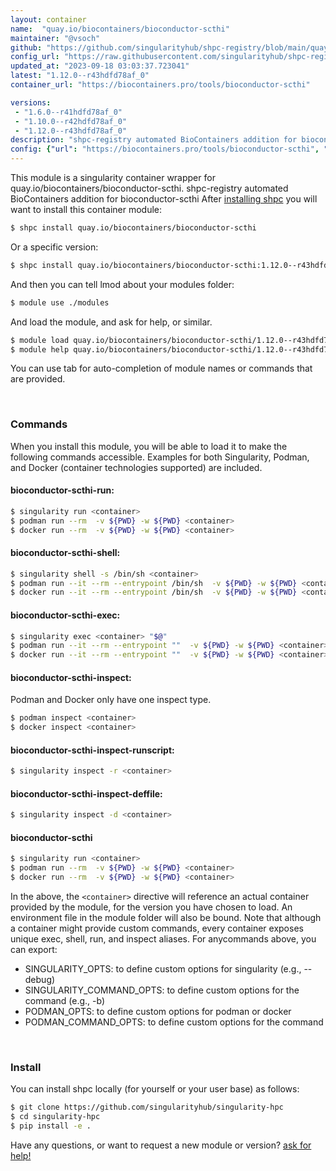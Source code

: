 ```yaml
---
layout: container
name:  "quay.io/biocontainers/bioconductor-scthi"
maintainer: "@vsoch"
github: "https://github.com/singularityhub/shpc-registry/blob/main/quay.io/biocontainers/bioconductor-scthi/container.yaml"
config_url: "https://raw.githubusercontent.com/singularityhub/shpc-registry/main/quay.io/biocontainers/bioconductor-scthi/container.yaml"
updated_at: "2023-09-18 03:03:37.723041"
latest: "1.12.0--r43hdfd78af_0"
container_url: "https://biocontainers.pro/tools/bioconductor-scthi"

versions:
 - "1.6.0--r41hdfd78af_0"
 - "1.10.0--r42hdfd78af_0"
 - "1.12.0--r43hdfd78af_0"
description: "shpc-registry automated BioContainers addition for bioconductor-scthi"
config: {"url": "https://biocontainers.pro/tools/bioconductor-scthi", "maintainer": "@vsoch", "description": "shpc-registry automated BioContainers addition for bioconductor-scthi", "latest": {"1.12.0--r43hdfd78af_0": "sha256:ac5769d82f653c3f0704287738cfe71db719093531c6b6904dbd5e5903fb414c"}, "tags": {"1.6.0--r41hdfd78af_0": "sha256:9d683643a76933928003214f26e96c8f15dad5ba4b937909ac2f4607524066dd", "1.10.0--r42hdfd78af_0": "sha256:8e6eccff630bd8422b7ca5a69fa8ac2adf31ea18def1c93b67224b1753ac78a4", "1.12.0--r43hdfd78af_0": "sha256:ac5769d82f653c3f0704287738cfe71db719093531c6b6904dbd5e5903fb414c"}, "docker": "quay.io/biocontainers/bioconductor-scthi"}
---
```


This module is a singularity container wrapper for quay.io/biocontainers/bioconductor-scthi.
shpc-registry automated BioContainers addition for bioconductor-scthi
After [installing shpc](#install) you will want to install this container module:


```bash
$ shpc install quay.io/biocontainers/bioconductor-scthi
```

Or a specific version:

```bash
$ shpc install quay.io/biocontainers/bioconductor-scthi:1.12.0--r43hdfd78af_0
```

And then you can tell lmod about your modules folder:

```bash
$ module use ./modules
```

And load the module, and ask for help, or similar.

```bash
$ module load quay.io/biocontainers/bioconductor-scthi/1.12.0--r43hdfd78af_0
$ module help quay.io/biocontainers/bioconductor-scthi/1.12.0--r43hdfd78af_0
```

You can use tab for auto-completion of module names or commands that are provided.

<br>

### Commands

When you install this module, you will be able to load it to make the following commands accessible.
Examples for both Singularity, Podman, and Docker (container technologies supported) are included.

#### bioconductor-scthi-run:

```bash
$ singularity run <container>
$ podman run --rm  -v ${PWD} -w ${PWD} <container>
$ docker run --rm  -v ${PWD} -w ${PWD} <container>
```

#### bioconductor-scthi-shell:

```bash
$ singularity shell -s /bin/sh <container>
$ podman run --it --rm --entrypoint /bin/sh  -v ${PWD} -w ${PWD} <container>
$ docker run --it --rm --entrypoint /bin/sh  -v ${PWD} -w ${PWD} <container>
```

#### bioconductor-scthi-exec:

```bash
$ singularity exec <container> "$@"
$ podman run --it --rm --entrypoint ""  -v ${PWD} -w ${PWD} <container> "$@"
$ docker run --it --rm --entrypoint ""  -v ${PWD} -w ${PWD} <container> "$@"
```

#### bioconductor-scthi-inspect:

Podman and Docker only have one inspect type.

```bash
$ podman inspect <container>
$ docker inspect <container>
```

#### bioconductor-scthi-inspect-runscript:

```bash
$ singularity inspect -r <container>
```

#### bioconductor-scthi-inspect-deffile:

```bash
$ singularity inspect -d <container>
```



#### bioconductor-scthi

```bash
$ singularity run <container>
$ podman run --rm  -v ${PWD} -w ${PWD} <container>
$ docker run --rm  -v ${PWD} -w ${PWD} <container>
```


In the above, the `<container>` directive will reference an actual container provided
by the module, for the version you have chosen to load. An environment file in the
module folder will also be bound. Note that although a container
might provide custom commands, every container exposes unique exec, shell, run, and
inspect aliases. For anycommands above, you can export:

 - SINGULARITY_OPTS: to define custom options for singularity (e.g., --debug)
 - SINGULARITY_COMMAND_OPTS: to define custom options for the command (e.g., -b)
 - PODMAN_OPTS: to define custom options for podman or docker
 - PODMAN_COMMAND_OPTS: to define custom options for the command

<br>

### Install

You can install shpc locally (for yourself or your user base) as follows:

```bash
$ git clone https://github.com/singularityhub/singularity-hpc
$ cd singularity-hpc
$ pip install -e .
```

Have any questions, or want to request a new module or version? [ask for help!](https://github.com/singularityhub/singularity-hpc/issues)